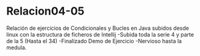 # Relacion04-05
Relación de ejercicios de Condicionales y Bucles en Java
subidos desde linux con la estructura de ficheros de Intellij
-Subida toda la serie 4 y parte de la 5 (Hasta el 34)
-Finalizado Demo de Ejercicio
-Nervioso hasta la medula.
